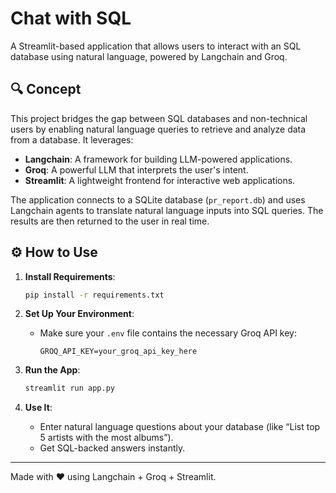 
# Chat with SQL

A Streamlit-based application that allows users to interact with an SQL database using natural language, powered by Langchain and Groq.

## 🔍 Concept

This project bridges the gap between SQL databases and non-technical users by enabling natural language queries to retrieve and analyze data from a database. It leverages:
- **Langchain**: A framework for building LLM-powered applications.
- **Groq**: A powerful LLM that interprets the user's intent.
- **Streamlit**: A lightweight frontend for interactive web applications.

The application connects to a SQLite database (`pr_report.db`) and uses Langchain agents to translate natural language inputs into SQL queries. The results are then returned to the user in real time.

## ⚙️ How to Use

1. **Install Requirements**:
    ```bash
    pip install -r requirements.txt
    ```

2. **Set Up Your Environment**:
    - Make sure your `.env` file contains the necessary Groq API key:
      ```env
      GROQ_API_KEY=your_groq_api_key_here
      ```

3. **Run the App**:
    ```bash
    streamlit run app.py
    ```

4. **Use It**:
    - Enter natural language questions about your database (like “List top 5 artists with the most albums”).
    - Get SQL-backed answers instantly.


---

Made with ❤️ using Langchain + Groq + Streamlit.
